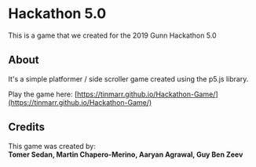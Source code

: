 # Hackathon 5.0
This is a game that we created for the 2019 Gunn Hackathon 5.0

## About
It's a simple platformer / side scroller game created using the p5.js library.

Play the game here: [https://tinmarr.github.io/Hackathon-Game/](https://tinmarr.github.io/Hackathon-Game/)

## Credits
This game was created by: <br>
**Tomer Sedan, Martin Chapero-Merino, Aaryan Agrawal, Guy Ben Zeev**

